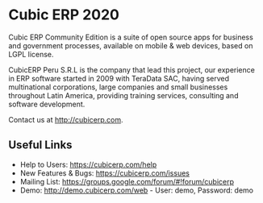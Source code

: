 # Cubic ERP 2020

Cubic ERP Community Edition is a suite of open source apps for business and government processes, available on mobile & web devices, based on LGPL license.

CubicERP Peru S.R.L is the company that lead this project, our experience in ERP software started in 2009 with TeraData SAC, having served multinational corporations, large companies and small businesses throughout Latin America, providing training services, consulting and software development. 

Contact us at http://cubicerp.com.

Useful Links
------------
* Help to Users: https://cubicerp.com/help
* New Features & Bugs: https://cubicerp.com/issues
* Mailing List: https://groups.google.com/forum/#!forum/cubicerp
* Demo: http://demo.cubicerp.com/web - User: demo, Password: demo
